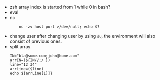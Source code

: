 * zsh
	array index is started from 1 while 0 in bash?
* eval
* nc
	```shell
		nc -zv host port >/dev/null; echo $?
	```
* change user
  after changing user by using `su`, the environment will also consist of previous ones.
* split array
	```shell
	IN="bla@some.com;john@home.com"
	arrIN=(${IN//;/ })
	line="12 34"
	arrLine=($line)
	echo ${arrLine[1]]}
	```

